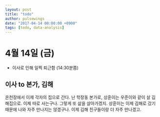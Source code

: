 ```yaml
---
layout: post
title: "todo"
author: pulsewings
date: "2017-04-14 00:00:00 +0900"
tags: [todo, data-analysis]
---
```



# 4월 14일 (금)
- 이사로 인해 일찍 퇴근함 (14:30분쯤)

## 이사 to 본가, 김해
온천장에서 이제 각자의 집으로 간다. 난 학장동 본가로, 상훈이는 우준이와 같이 살 김해집으로. 이제 따로 사는구나. 그렇게 또 삶을 살아가겠지. 상훈이는 이제 김해로 갔기 때문에 나와 자주 만나지는 않겠구나. 이제 김해 친구들이랑 더 자주 만나겠고.
